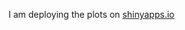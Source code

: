 
I am deploying the plots on
[shinyapps.io](https://iul8p5-cody-wong.shinyapps.io/shiny_app_-_job_application_status/)

